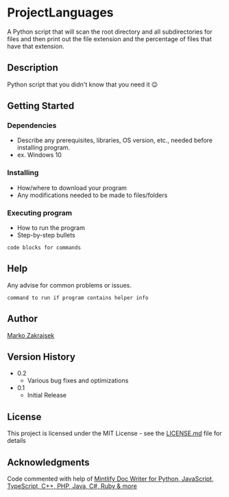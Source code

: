 # ProjectLanguages

A Python script that will scan the root directory and all subdirectories for files and then print out the file extension and the percentage of files that have that extension.

## Description

Python script that you didn't know that you need it 😉

## Getting Started

### Dependencies

* Describe any prerequisites, libraries, OS version, etc., needed before installing program.
* ex. Windows 10

### Installing

* How/where to download your program
* Any modifications needed to be made to files/folders

### Executing program

* How to run the program
* Step-by-step bullets
```
code blocks for commands
```

## Help

Any advise for common problems or issues.
```
command to run if program contains helper info
```

## Author

[Marko Zakrajsek](https://github.com/DiCaver)

## Version History

* 0.2
    * Various bug fixes and optimizations
* 0.1
    * Initial Release

## License

This project is licensed under the MIT License - see the [LICENSE.md](https://github.com/DiCaver/ProjectLanguages/blob/main/LICENSE) file for details

## Acknowledgments

Code commented with help of [Mintlify Doc Writer for Python, JavaScript, TypeScript, C++, PHP, Java, C#, Ruby & more](https://marketplace.visualstudio.com/items?itemName=mintlify.document)
